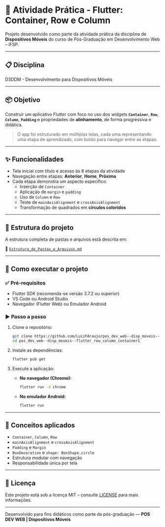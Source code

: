 # 🧩 Atividade Prática - Flutter: Container, Row e Column

Projeto desenvolvido como parte da atividade prática da disciplina de **Dispositivos Móveis** do curso de Pós-Graduação em Desenvolvimento Web – IFSP.

---

## 📋 Disciplina

D3DDM - Desenvolvimento para Dispositivos Móveis

---

## 📦 Objetivo

Construir um aplicativo Flutter com foco no uso dos widgets **`Container`**, **`Row`**, **`Column`**, **`Padding`** e propriedades de **alinhamento**, de forma progressiva e didática.

> O app foi estruturado em múltiplas telas, cada uma representando uma etapa de aprendizado, com botão para navegar entre as etapas.

---

## ✨ Funcionalidades

- Tela inicial com título e acesso às 8 etapas da atividade  
- Navegação entre etapas: **Anterior**, **Home**, **Próxima**  
- Cada etapa demonstra um aspecto específico:
  - Inserção de `Container`
  - Aplicação de `margin` e `padding`
  - Uso de `Column` e `Row`
  - Teste de `mainAxisAlignment` e `crossAxisAlignment`
  - Transformação de quadrados em **círculos coloridos**

---

## 📂 Estrutura do projeto

A estrutura completa de pastas e arquivos está descrita em:

📁 [`Estrutura_de_Pastas_e_Arquivos.md`](./Estrutura_de_Pastas_e_Arquivos.md)

---

## 🚀 Como executar o projeto

### ✅ Pré-requisitos

- Flutter SDK (recomenda-se versão 3.7.2 ou superior)
- VS Code ou Android Studio
- Navegador (Flutter Web) ou Emulador Android

### ▶️ Passo a passo

1. Clone o repositório:

    ```bash
    git clone https://github.com/LuizFAraujo/pos_dev_web--disp_moveis--flutter_row_column_container1.git
    cd pos_dev_web--disp_moveis--flutter_row_column_container1
    ```

2. Instale as dependências:

    ```bash
    flutter pub get
    ```

3. Execute a aplicação:

    - **No navegador (Chrome):**

      ```bash
      flutter run -d chrome
      ```

    - **No emulador Android:**

      ```bash
      flutter run
      ```

---

## 🧠 Conceitos aplicados

- `Container`, `Column`, `Row`
- `mainAxisAlignment` e `crossAxisAlignment`
- `Padding` e `Margin`
- `BoxDecoration` e `shape: BoxShape.circle`
- Estrutura modular com navegação
- Responsabilidade única por tela

---

## 📄 Licença

Este projeto está sob a licença MIT – consulte [LICENSE](https://github.com/LuizFAraujo/pos_dev_web--disp_moveis--flutter_row_column_container1/blob/main/LICENSE) para mais informações.

---

Desenvolvido para fins didáticos como parte da pós-graduação — **POS DEV WEB | Dispositivos Móveis**

